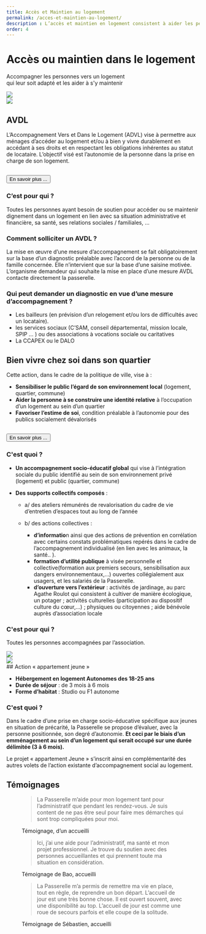 ```yaml
---
title: Accès et Maintien au logement
permalink: /acces-et-maintien-au-logement/
description : L’accès et maintien en logement consistent à aider les personnes à réaliser leurs démarches administratives, de santé et liées à leur vie quotidienne.
order: 4
---
```


<div class="rounded-1 shadow bg-secondary">
<div class="row row-cols-2 d-flex align-items-center">
<div class="col-8 px-5">
<h1 class="fw-bold text-white">Accès ou maintien dans le logement</h1>
<p class="fs-3">Accompagner les personnes vers un logement<br>
qui leur soit adapté et les aider à s'y maintenir</p>
</div>
<div class="col-4 px-3">
<img src="{{ "/img/logement.png" | relative_url }}" class="img-fluid" />
</div>
</div>
</div>


<div class="row row-cols-2">
<div class="col-4 p-5">
<img src="{{ "/img/avdl.jpg" | relative_url }}" class="img-fluid" />
</div>

<div class="col-8 p-5">

## AVDL

L’Accompagnement Vers et Dans le Logement (ADVL) vise à permettre aux ménages d’accéder au logement et/ou à bien y vivre durablement en accédant à ses droits et en respectant les obligations inhérentes au statut de locataire. L’objectif visé est l’autonomie de la personne dans la prise en charge de son logement.


<div class="accordion" id="accordion1">
<div class="accordion-item">
<h2 class="accordion-header">
<button class="accordion-button" type="button" data-bs-toggle="collapse" data-bs-target="#collapseOne" aria-expanded="true" aria-controls="collapseOne">
En savoir plus ...
</button>
</h2>
<div id="collapseOne" class="accordion-collapse collapse" data-bs-parent="#accordion1">
<div class="accordion-body">


### C’est pour qui ?

Toutes les personnes ayant besoin de soutien pour accéder ou se maintenir dignement dans un logement en lien avec sa situation administrative et financière, sa santé, ses relations sociales / familiales, ...

### Comment solliciter un AVDL ?

La mise en œuvre d’une mesure d’accompagnement se fait obligatoirement sur la base d’un diagnostic préalable avec l’accord de la personne ou de la famille concernée. Elle n’intervient que sur la base d’une saisine motivée. L’organisme demandeur qui souhaite la mise en place d’une mesure AVDL contacte directement la passerelle.

### Qui peut demander un diagnostic en vue d’une mesure d’accompagnement ?

  - Les bailleurs (en prévision d’un relogement et/ou lors de difficultés avec un locataire).
  - les services sociaux (C’SAM, conseil départemental, mission locale, SPIP … ) ou des associations à vocations sociale ou caritatives
  - La CCAPEX ou le DALO

</div>
</div>
</div>
</div>

</div>
</div>

<div class="row row-cols-2">

<div class="col-8 p-5">

## Bien vivre chez soi dans son quartier

Cette action, dans le cadre de la politique de ville, vise à :

  - **Sensibiliser le public l’égard de son environnement local** (logement, quartier, commune)
  - **Aider la personne à se construire une identité relative** à l’occupation d’un logement au sein d’un quartier
  - **Favoriser l’estime de soi**, condition préalable à l’autonomie pour des publics socialement dévalorisés

<div class="accordion" id="accordion2">
<div class="accordion-item">
<h2 class="accordion-header">
<button class="accordion-button" type="button" data-bs-toggle="collapse" data-bs-target="#collapseTwo" aria-expanded="true" aria-controls="collapseOne">
En savoir plus ...
</button>
</h2>
<div id="collapseTwo" class="accordion-collapse collapse" data-bs-parent="#accordion2">
<div class="accordion-body">

### C'est quoi ?

  - **Un accompagnement socio-éducatif global** qui vise à l’intégration sociale du public identifié au sein de son environnement privé (logement) et public (quartier, commune)
  - **Des supports collectifs composés** :

    - a/ des ateliers rémunérés de revalorisation du cadre de vie d’entretien d’espaces tout au long de l’année
    - b/ des actions collectives :

        - **d’informatio**n ainsi que des actions de prévention en corrélation avec certains constats problématiques repérés dans le cadre de l’accompagnement individualisé (en lien avec les animaux, la santé.. ).
        - **formation d’utilité publique** à visée personnelle et collective(formation aux premiers secours, sensibilisation aux dangers environnementaux,…) ouvertes collégialement aux usagers, et les salariés de la Passerelle.
        - **d’ouverture vers l’extérieur** : activités de jardinage, au parc Agathe Roulot qui consistent à cultiver de manière écologique, un potager ; activités culturelles (participation au dispositif culture du cœur,…) ; physiques ou citoyennes ; aide bénévole auprès d’association locale

### C'est pour qui ?

Toutes les personnes accompagnées par l’association.

</div>
</div>
</div>
</div>

</div>
<div class="col-4 p-5">
<img src="{{ "/img/quartier.jpg" | relative_url }}" class="img-fluid" />
</div>

</div>


<div class="row row-cols-2">
<div class="col-4 p-5">
<img src="{{ "/img/maraude-1.jpg" | relative_url }}" class="img-fluid" />
</div>

<div class="col-8 p-5">
## Action « appartement jeune »

 - **Hébergement en logement Autonomes des 18-25 ans**
 - **Durée de séjour** : de 3 mois à 6 mois
 - **Forme d’habitat** : Studio ou F1 autonome

### C'est quoi ?

Dans le cadre d’une prise en charge socio-éducative spécifique aux jeunes en situation de précarité, la Passerelle se propose d’évaluer, avec la personne positionnée, son degré d’autonomie. **Et ceci par le biais d’un emménagement au sein d’un logement qui serait occupé sur une durée délimitée (3 à 6 mois).**

Le projet « appartement Jeune » s’inscrit ainsi en complémentarité des autres volets de l’action existante d’accompagnement social au logement.

</div>
</div>

## Témoignages

<figure>
<blockquote class="blockquote">
<p>La Passerelle m’aide pour mon logement tant pour l’administratif que pendant les rendez-vous. Je suis content de ne pas être seul pour faire mes démarches qui sont trop compliquées pour moi.</p>
</blockquote>
<figcaption class="blockquote-footer">
Témoignage, d’un accueilli
</figcaption>
</figure>
    
<figure>
<blockquote class="blockquote">
<p>Ici, j’ai une aide pour l’administratif, ma santé et mon projet professionnel. Je trouve du soutien avec des personnes accueillantes et qui prennent toute ma situation en considération.</p>
</blockquote>
<figcaption class="blockquote-footer">
Témoignage de Bao, accueilli
</figcaption>
</figure>

<figure>
<blockquote class="blockquote">
<p>La Passerelle m’a permis de remettre ma vie en place, tout en règle, de reprendre un bon départ. L’accueil de jour est une très bonne chose. Il est ouvert souvent, avec une disponibilité au top. L’accueil de jour est comme une roue de secours parfois et elle coupe de la solitude.</p>
</blockquote>
<figcaption class="blockquote-footer">
Témoignage de Sébastien, accueilli
</figcaption>
</figure>
